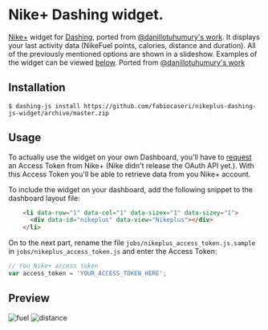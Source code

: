 # Nike+ Dashing widget.

[Nike+](http://nikeplus.nike.com/plus/) widget for [Dashing](http://fabiocaseri.github.io/dashing-js), ported from [@danillotuhumury's work](https://github.com/danillotuhumury/nikeplus-dashing-widget). It displays your last activity data (NikeFuel points, calories, distance and duration). All of the previously mentioned options are shown in a slideshow. Examples of the widget can be viewed [below](https://github.com/fabiocaseri/nikeplus-dashing-js-widget#preview).
Ported from [@danillotuhumury's work](https://github.com/danillotuhumury/nikeplus-dashing-widget)

## Installation

```shell
$ dashing-js install https://github.com/fabiocaseri/nikeplus-dashing-js-widget/archive/master.zip
```

## Usage

To actually use the widget on your own Dashboard, you'll have to [request](https://developer.nike.com) an Access Token from Nike+ (Nike didn't release the OAuth API yet.). With this Access Token you'll be able to retrieve data from you Nike+ account.

To include the widget on your dashboard, add the following snippet to the dashboard layout file:

```html
    <li data-row="1" data-col="1" data-sizex="1" data-sizey="1">
      <div data-id="nikeplus" data-view="Nikeplus"></div>
    </li>
```

On to the next part, rename the file `jobs/nikeplus_access_token.js.sample` in `jobs/nikeplus_access_token.js` and enter the Access Token:

```javascript
// You Nike+ access token
var access_token = 'YOUR_ACCESS_TOKEN_HERE';
```

## Preview
![fuel](https://f.cloud.github.com/assets/1248374/370342/396f97f8-a2ef-11e2-815f-d9246828212d.png) 
![distance](https://f.cloud.github.com/assets/1248374/370344/397bf476-a2ef-11e2-8fb5-3795f642ff05.png)
